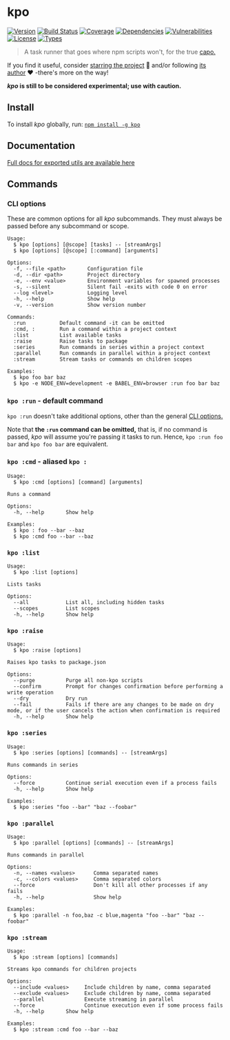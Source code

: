 # kpo

[![Version](https://img.shields.io/npm/v/kpo.svg)](https://www.npmjs.com/package/kpo)
[![Build Status](https://img.shields.io/travis/rafamel/kpo/master.svg)](https://travis-ci.org/rafamel/kpo)
[![Coverage](https://img.shields.io/coveralls/rafamel/kpo/master.svg)](https://coveralls.io/github/rafamel/kpo)
[![Dependencies](https://img.shields.io/david/rafamel/kpo.svg)](https://david-dm.org/rafamel/kpo)
[![Vulnerabilities](https://img.shields.io/snyk/vulnerabilities/npm/kpo.svg)](https://snyk.io/test/npm/kpo)
[![License](https://img.shields.io/github/license/rafamel/kpo.svg)](https://github.com/rafamel/kpo/blob/master/LICENSE)
[![Types](https://img.shields.io/npm/types/kpo.svg)](https://www.npmjs.com/package/kpo)

> A task runner that goes where npm scripts won't, for the true [capo.](https://en.wiktionary.org/wiki/capo#Etymology_2)

If you find it useful, consider [starring the project](https://github.com/rafamel/kpo) 💪 and/or following [its author](https://github.com/rafamel) ❤️ -there's more on the way!

***kpo* is still to be considered experimental; use with caution.**

## Install

To install *kpo* globally, run: [`npm install -g kpo`](https://www.npmjs.com/package/kpo)

## Documentation

[Full docs for exported utils are available here](https://rafamel.github.io/kpo/globals.html)

## Commands

### CLI options

These are common options for all *kpo* subcommands. They must always be passed before any subcommand or scope.

<!-- markdownlint-disable MD040 MD031 -->
```
Usage:
  $ kpo [options] [@scope] [tasks] -- [streamArgs]
  $ kpo [options] [@scope] [:command] [arguments]

Options:
  -f, --file <path>       Configuration file
  -d, --dir <path>        Project directory
  -e, --env <value>       Environment variables for spawned processes
  -s, --silent            Silent fail -exits with code 0 on error
  --log <level>           Logging level
  -h, --help              Show help
  -v, --version           Show version number

Commands:
  :run           Default command -it can be omitted
  :cmd, :        Run a command within a project context
  :list          List available tasks
  :raise         Raise tasks to package
  :series        Run commands in series within a project context
  :parallel      Run commands in parallel within a project context
  :stream        Stream tasks or commands on children scopes

Examples:
  $ kpo foo bar baz
  $ kpo -e NODE_ENV=development -e BABEL_ENV=browser :run foo bar baz
```
<!-- markdownlint-enable MD040 MD031 -->

### `kpo :run` - default command

`kpo :run` doesn't take additional options, other than the general [CLI options.](#kpo-cli-options)

Note that **the `:run` command can be omitted,** that is, if no command is passed, *kpo* will assume you're passing it tasks to run. Hence, `kpo :run foo bar` and `kpo foo bar` are equivalent.

### `kpo :cmd` - aliased `kpo :`

<!-- markdownlint-disable MD040 MD031 -->
```
Usage:
  $ kpo :cmd [options] [command] [arguments]

Runs a command

Options:
  -h, --help       Show help

Examples:
  $ kpo : foo --bar --baz
  $ kpo :cmd foo --bar --baz
```
<!-- markdownlint-enable MD040 MD031 -->

### `kpo :list`

<!-- markdownlint-disable MD040 MD031 -->
```
Usage:
  $ kpo :list [options]

Lists tasks

Options:
  --all            List all, including hidden tasks
  --scopes         List scopes
  -h, --help       Show help
```
<!-- markdownlint-enable MD040 MD031 -->

### `kpo :raise`

<!-- markdownlint-disable MD040 MD031 -->
```
Usage:
  $ kpo :raise [options]

Raises kpo tasks to package.json

Options:
  --purge          Purge all non-kpo scripts
  --confirm        Prompt for changes confirmation before performing a write operation
  --dry            Dry run
  --fail           Fails if there are any changes to be made on dry mode, or if the user cancels the action when confirmation is required
  -h, --help       Show help
```
<!-- markdownlint-enable MD040 MD031 -->

### `kpo :series`

<!-- markdownlint-disable MD040 MD031 -->
```
Usage:
  $ kpo :series [options] [commands] -- [streamArgs]

Runs commands in series

Options:
  --force          Continue serial execution even if a process fails
  -h, --help       Show help

Examples:
  $ kpo :series "foo --bar" "baz --foobar"
```
<!-- markdownlint-enable MD040 MD031 -->

### `kpo :parallel`

<!-- markdownlint-disable MD040 MD031 -->
```
Usage:
  $ kpo :parallel [options] [commands] -- [streamArgs]

Runs commands in parallel

Options:
  -n, --names <values>      Comma separated names
  -c, --colors <values>     Comma separated colors
  --force                   Don't kill all other processes if any fails
  -h, --help                Show help

Examples:
  $ kpo :parallel -n foo,baz -c blue,magenta "foo --bar" "baz --foobar"
```
<!-- markdownlint-enable MD040 MD031 -->

### `kpo :stream`

<!-- markdownlint-disable MD040 MD031 -->
```
Usage:
  $ kpo :stream [options] [commands]

Streams kpo commands for children projects

Options:
  --include <values>     Include children by name, comma separated
  --exclude <values>     Exclude children by name, comma separated
  --parallel             Execute streaming in parallel
  --force                Continue execution even if some process fails
  -h, --help       Show help

Examples:
  $ kpo :stream :cmd foo --bar --baz
```
<!-- markdownlint-enable MD040 MD031 -->
